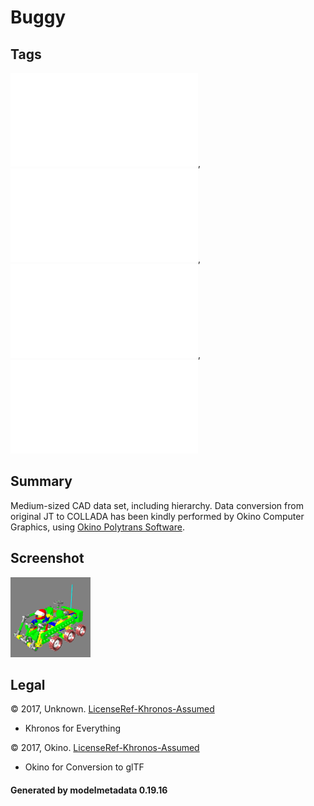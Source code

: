 # Buggy

## Tags

![core](../../Models-core.md), ![issues](../../Models-issues.md), ![testing](../../Models-testing.md), ![video](../../Models-video.md)

## Summary

Medium-sized CAD data set, including hierarchy. Data conversion from original JT to COLLADA has been kindly performed by Okino Computer Graphics, using [Okino Polytrans Software](http://www.okino.com/conv/conv.htm).

## Screenshot

![screenshot](screenshot/screenshot.png)

## Legal

&copy; 2017, Unknown. [LicenseRef-Khronos-Assumed]()

 - Khronos for Everything

&copy; 2017, Okino. [LicenseRef-Khronos-Assumed]()

 - Okino for Conversion to glTF

#### Generated by modelmetadata 0.19.16
